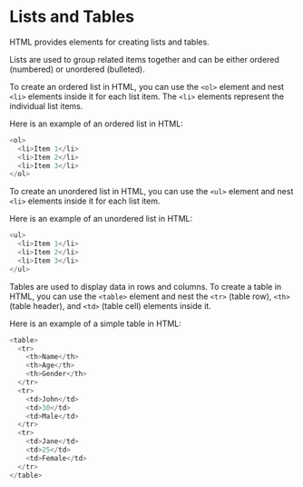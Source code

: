# Lists and Tables

HTML provides elements for creating lists and tables.

Lists are used to group related items together and can be either ordered (numbered) or unordered (bulleted).

To create an ordered list in HTML, you can use the `<ol>` element and nest `<li>` elements inside it for each list item. The `<li>` elements represent the individual list items.

Here is an example of an ordered list in HTML:

```javascript
<ol>
  <li>Item 1</li>
  <li>Item 2</li>
  <li>Item 3</li>
</ol>
```

To create an unordered list in HTML, you can use the `<ul>` element and nest `<li>` elements inside it for each list item.

Here is an example of an unordered list in HTML:

```javascript
<ul>
  <li>Item 1</li>
  <li>Item 2</li>
  <li>Item 3</li>
</ul>
```

Tables are used to display data in rows and columns. To create a table in HTML, you can use the `<table>` element and nest the `<tr>` (table row), `<th>` (table header), and `<td>` (table cell) elements inside it.

Here is an example of a simple table in HTML:

```javascript
<table>
  <tr>
    <th>Name</th>
    <th>Age</th>
    <th>Gender</th>
  </tr>
  <tr>
    <td>John</td>
    <td>30</td>
    <td>Male</td>
  </tr>
  <tr>
    <td>Jane</td>
    <td>25</td>
    <td>Female</td>
  </tr>
</table>
```
